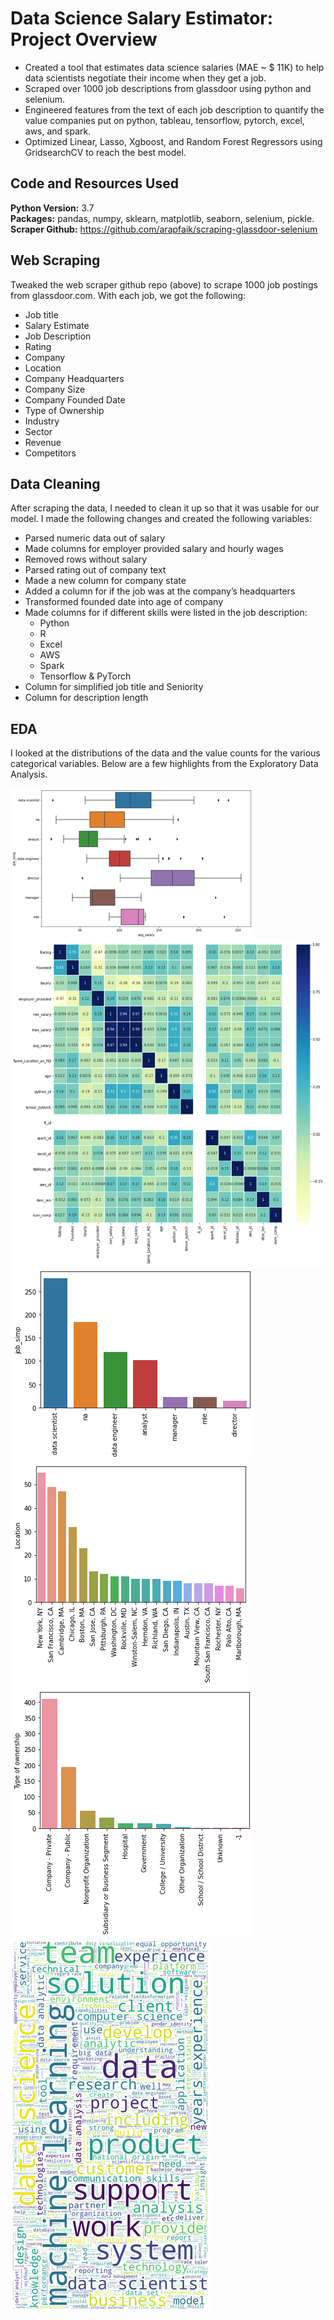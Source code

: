 # Data Science Salary Estimator: Project Overview 
* Created a tool that estimates data science salaries (MAE ~ $ 11K) to help data scientists negotiate their income when they get a job.
* Scraped over 1000 job descriptions from glassdoor using python and selenium.
* Engineered features from the text of each job description to quantify the value companies put on python, tableau, tensorflow, pytorch, excel, aws, and spark. 
* Optimized Linear, Lasso, Xgboost, and Random Forest Regressors using GridsearchCV to reach the best model. 


## Code and Resources Used 
**Python Version:** 3.7  
**Packages:** pandas, numpy, sklearn, matplotlib, seaborn, selenium, pickle.    
**Scraper Github:** https://github.com/arapfaik/scraping-glassdoor-selenium 

## Web Scraping
Tweaked the web scraper github repo (above) to scrape 1000 job postings from glassdoor.com. With each job, we got the following:
*	Job title
*	Salary Estimate
*	Job Description
*	Rating
*	Company 
*	Location
*	Company Headquarters 
*	Company Size
*	Company Founded Date
*	Type of Ownership 
*	Industry
*	Sector
*	Revenue
*	Competitors 

## Data Cleaning
After scraping the data, I needed to clean it up so that it was usable for our model. I made the following changes and created the following variables:

*	Parsed numeric data out of salary 
*	Made columns for employer provided salary and hourly wages 
*	Removed rows without salary 
*	Parsed rating out of company text 
*	Made a new column for company state 
*	Added a column for if the job was at the company’s headquarters 
*	Transformed founded date into age of company 
*	Made columns for if different skills were listed in the job description:
    * Python  
    * R  
    * Excel  
    * AWS  
    * Spark 
    * Tensorflow & PyTorch
*	Column for simplified job title and Seniority 
*	Column for description length 

## EDA
I looked at the distributions of the data and the value counts for the various categorical variables. Below are a few highlights from the Exploratory Data Analysis. 

![alt text](https://github.com/vikasbhadoria69/Data-Science-Project-from-scratch-/blob/master/EDA_Graphs/Average_salary_for_each_domain_2.png)
![alt text](https://github.com/vikasbhadoria69/Data-Science-Project-from-scratch-/blob/master/EDA_Graphs/Feature_correlations_2.png)
![alt text](https://github.com/vikasbhadoria69/Data-Science-Project-from-scratch-/blob/master/EDA_Graphs/Jobs_per_domain.png)
![alt text](https://github.com/vikasbhadoria69/Data-Science-Project-from-scratch-/blob/master/EDA_Graphs/Most_jobs_per_location.png)
![alt text](https://github.com/vikasbhadoria69/Data-Science-Project-from-scratch-/blob/master/EDA_Graphs/Type_o_company_ownership.png)
![alt text](https://github.com/vikasbhadoria69/Data-Science-Project-from-scratch-/blob/master/EDA_Graphs/WordCloud.png)
